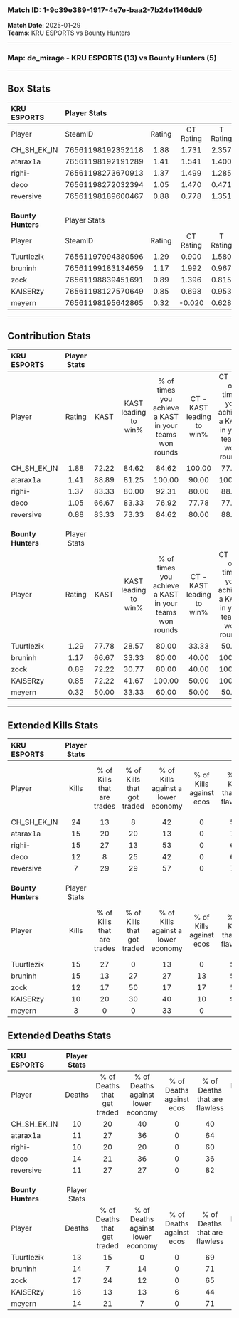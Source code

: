 ### Match ID: 1-9c39e389-1917-4e7e-baa2-7b24e1146dd9  
**Match Date**: 2025-01-29  
**Teams**: KRU ESPORTS vs Bounty Hunters  

---  

### **Map**: de_mirage - KRU ESPORTS (13) vs Bounty Hunters (5)  
---  

## Box Stats  

| **KRU ESPORTS**    | Player Stats      |        |           |          |       |       |       |         |        |      |     |
| :- | :- | :-: | :-: | :-: | :-: | :-: | :-: | :-: | :-: | :-: | :-: |
| Player             | SteamID           | Rating | CT Rating | T Rating | KAST  |  ADR  | Kills | Assists | Deaths | K/D  | HS% |
| CH_SH_EK_IN        | 76561198192352118 |  1.88  |   1.731   |  2.357   | 72.22 | 127.4 |  24   |    5    |   10   | 2.40 | 37  |
| atarax1a           | 76561198192191289 |  1.41  |   1.541   |  1.400   | 88.89 | 86.9  |  15   |    4    |   11   | 1.36 | 26  |
| righi-             | 76561198273670913 |  1.37  |   1.499   |  1.285   | 83.33 | 78.4  |  15   |    4    |   10   | 1.50 | 60  |
| deco               | 76561198272032394 |  1.05  |   1.470   |  0.471   | 66.67 | 89.6  |  12   |    9    |   14   | 0.86 | 41  |
| reversive          | 76561198189600467 |  0.88  |   0.778   |  1.351   | 83.33 | 51.3  |   7   |    6    |   11   | 0.64 | 42  |
|                    |                   |        |           |          |       |       |       |         |        |      |     |
|                    |                   |        |           |          |       |       |       |         |        |      |     |
|                    |                   |        |           |          |       |       |       |         |        |      |     |
| **Bounty Hunters** | Player Stats      |        |           |          |       |       |       |         |        |      |     |
| Player             | SteamID           | Rating | CT Rating | T Rating | KAST  |  ADR  | Kills | Assists | Deaths | K/D  | HS% |
| Tuurtlezik         | 76561197994380596 |  1.29  |   0.900   |  1.580   | 77.78 | 94.3  |  15   |    5    |   13   | 1.15 | 60  |
| bruninh            | 76561199183134659 |  1.17  |   1.992   |  0.967   | 66.67 | 95.4  |  15   |    2    |   14   | 1.07 | 66  |
| zock               | 76561198839451691 |  0.89  |   1.396   |  0.815   | 72.22 | 67.6  |  12   |    2    |   17   | 0.71 | 58  |
| KAISERzy           | 76561198127570649 |  0.85  |   0.698   |  0.953   | 72.22 | 74.2  |  10   |    3    |   16   | 0.63 | 20  |
| meyern             | 76561198195642865 |  0.32  |  -0.020   |  0.628   | 50.00 | 45.3  |   3   |    4    |   14   | 0.21 | 33  |
---  

## Contribution Stats  

| **KRU ESPORTS**    | Player Stats |       |                      |                                                        |                           |                                                             |                          |                                                            |
| :- | :-: | :-: | :-: | :-: | :-: | :-: | :-: | :-: |
| Player             |    Rating    | KAST  | KAST leading to win% | % of times you achieve a KAST in your teams won rounds | CT - KAST leading to win% | CT - % of times you achieve a KAST in your teams won rounds | T - KAST leading to win% | T - % of times you achieve a KAST in your teams won rounds |
| CH_SH_EK_IN        |     1.88     | 72.22 |        84.62         |                         84.62                          |          100.00           |                            77.78                            |          66.67           |                           100.00                           |
| atarax1a           |     1.41     | 88.89 |        81.25         |                         100.00                         |           90.00           |                           100.00                            |          66.67           |                           100.00                           |
| righi-             |     1.37     | 83.33 |        80.00         |                         92.31                          |           80.00           |                            88.89                            |          80.00           |                           100.00                           |
| deco               |     1.05     | 66.67 |        83.33         |                         76.92                          |           77.78           |                            77.78                            |          100.00          |                           75.00                            |
| reversive          |     0.88     | 83.33 |        73.33         |                         84.62                          |           80.00           |                            88.89                            |          60.00           |                           75.00                            |
|                    |              |       |                      |                                                        |                           |                                                             |                          |                                                            |
|                    |              |       |                      |                                                        |                           |                                                             |                          |                                                            |
|                    |              |       |                      |                                                        |                           |                                                             |                          |                                                            |
| **Bounty Hunters** | Player Stats |       |                      |                                                        |                           |                                                             |                          |                                                            |
| Player             |    Rating    | KAST  | KAST leading to win% | % of times you achieve a KAST in your teams won rounds | CT - KAST leading to win% | CT - % of times you achieve a KAST in your teams won rounds | T - KAST leading to win% | T - % of times you achieve a KAST in your teams won rounds |
| Tuurtlezik         |     1.29     | 77.78 |        28.57         |                         80.00                          |           33.33           |                            50.00                            |          27.27           |                           100.00                           |
| bruninh            |     1.17     | 66.67 |        33.33         |                         80.00                          |           40.00           |                           100.00                            |          28.57           |                           66.67                            |
| zock               |     0.89     | 72.22 |        30.77         |                         80.00                          |           40.00           |                           100.00                            |          25.00           |                           66.67                            |
| KAISERzy           |     0.85     | 72.22 |        41.67         |                         100.00                         |           50.00           |                           100.00                            |          37.50           |                           100.00                           |
| meyern             |     0.32     | 50.00 |        33.33         |                         60.00                          |           50.00           |                            50.00                            |          28.57           |                           66.67                            |
---  

## Extended Kills Stats  

| **KRU ESPORTS**    | Player Stats |                            |                            |                                    |                         |                              |                                 |                                       |                    |           |
| :- | :-: | :-: | :-: | :-: | :-: | :-: | :-: | :-: | :-: | :-: |
| Player             |    Kills     | % of Kills that are trades | % of Kills that got traded | % of Kills against a lower economy | % of Kills against ecos | % of Kills that are flawless | % of Kills that are close duels | % of Kills that are assisted by flash | Pistol Round Kills | AWP Kills |
| CH_SH_EK_IN        |      24      |             13             |             8              |                 42                 |            0            |              54              |                4                |                   8                   |         0          |     6     |
| atarax1a           |      15      |             20             |             20             |                 13                 |            0            |              73              |                0                |                  13                   |         7          |     2     |
| righi-             |      15      |             27             |             13             |                 53                 |            0            |              60              |               13                |                   0                   |         0          |     1     |
| deco               |      12      |             8              |             25             |                 42                 |            0            |              67              |                8                |                   0                   |         0          |     0     |
| reversive          |      7       |             29             |             29             |                 57                 |            0            |              71              |                0                |                  14                   |         0          |     0     |
|                    |              |                            |                            |                                    |                         |                              |                                 |                                       |                    |           |
|                    |              |                            |                            |                                    |                         |                              |                                 |                                       |                    |           |
|                    |              |                            |                            |                                    |                         |                              |                                 |                                       |                    |           |
| **Bounty Hunters** | Player Stats |                            |                            |                                    |                         |                              |                                 |                                       |                    |           |
| Player             |    Kills     | % of Kills that are trades | % of Kills that got traded | % of Kills against a lower economy | % of Kills against ecos | % of Kills that are flawless | % of Kills that are close duels | % of Kills that are assisted by flash | Pistol Round Kills | AWP Kills |
| Tuurtlezik         |      15      |             27             |             0              |                 13                 |            0            |              53              |               13                |                   0                   |         0          |     0     |
| bruninh            |      15      |             13             |             27             |                 27                 |           13            |              53              |                0                |                  13                   |         1          |     3     |
| zock               |      12      |             17             |             50             |                 17                 |           17            |              58              |               25                |                   0                   |         0          |     2     |
| KAISERzy           |      10      |             20             |             30             |                 40                 |           10            |              90              |               10                |                   0                   |         4          |     1     |
| meyern             |      3       |             0              |             0              |                 33                 |            0            |              0               |                0                |                   0                   |         0          |     1     |
## Extended Deaths Stats  

| **KRU ESPORTS**    | Player Stats |                             |                                   |                          |                               |                            |                           |               |
| :- | :-: | :-: | :-: | :-: | :-: | :-: | :-: | :-: |
| Player             |    Deaths    | % of Deaths that get traded | % of Deaths against lower economy | % of Deaths against ecos | % of Deaths that are flawless | % of Deaths that are close | % of Deaths while blinded | Deaths to AWP |
| CH_SH_EK_IN        |      10      |             20              |                40                 |            0             |              40               |             20             |            10             |       1       |
| atarax1a           |      11      |             27              |                36                 |            0             |              64               |             0              |             0             |       1       |
| righi-             |      10      |             20              |                20                 |            0             |              60               |             20             |            10             |       0       |
| deco               |      14      |             21              |                36                 |            0             |              36               |             14             |             0             |       1       |
| reversive          |      11      |             27              |                27                 |            0             |              82               |             0              |             0             |       2       |
|                    |              |                             |                                   |                          |                               |                            |                           |               |
|                    |              |                             |                                   |                          |                               |                            |                           |               |
|                    |              |                             |                                   |                          |                               |                            |                           |               |
| **Bounty Hunters** | Player Stats |                             |                                   |                          |                               |                            |                           |               |
| Player             |    Deaths    | % of Deaths that get traded | % of Deaths against lower economy | % of Deaths against ecos | % of Deaths that are flawless | % of Deaths that are close | % of Deaths while blinded | Deaths to AWP |
| Tuurtlezik         |      13      |             15              |                 0                 |            0             |              69               |             0              |             0             |       2       |
| bruninh            |      14      |              7              |                14                 |            0             |              71               |             7              |             7             |       1       |
| zock               |      17      |             24              |                12                 |            0             |              65               |             6              |            12             |       1       |
| KAISERzy           |      16      |             13              |                13                 |            6             |              44               |             6              |            13             |       1       |
| meyern             |      14      |             21              |                 7                 |            0             |              71               |             7              |             0             |       2       |
